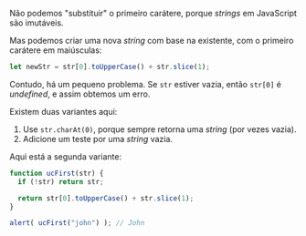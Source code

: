 Não podemos "substituir" o primeiro carátere, porque *strings* em JavaScript são imutáveis.

Mas podemos criar uma nova *string* com base na existente, com o primeiro carátere em maiúsculas:

```js
let newStr = str[0].toUpperCase() + str.slice(1);
```

Contudo, há um pequeno problema. Se `str` estiver vazia, então `str[0]` é *undefined*, e assim obtemos um erro.

Existem duas variantes aqui:

1. Use `str.charAt(0)`, porque sempre retorna uma *string* (por vezes vazia).
2. Adicione um teste por uma *string* vazia.

Aqui está a segunda variante:

```js run
function ucFirst(str) {
  if (!str) return str;

  return str[0].toUpperCase() + str.slice(1);
}

alert( ucFirst("john") ); // John
```
